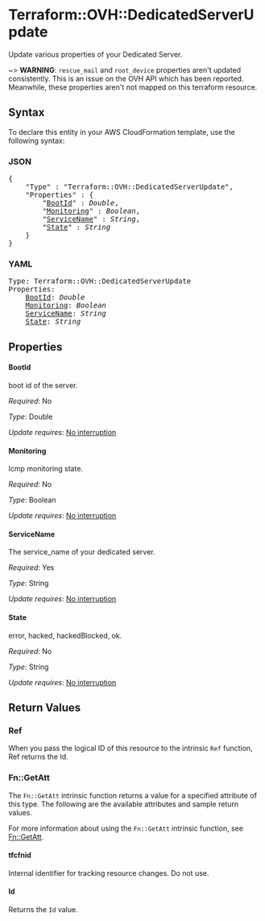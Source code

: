 # Terraform::OVH::DedicatedServerUpdate

Update various properties of your Dedicated Server.

~> __WARNING__: `rescue_mail` and `root_device` properties aren't
updated consistently. This is an issue on the OVH API which 
has been reported. Meanwhile, these properties aren't not mapped
on this terraform resource.

## Syntax

To declare this entity in your AWS CloudFormation template, use the following syntax:

### JSON

<pre>
{
    "Type" : "Terraform::OVH::DedicatedServerUpdate",
    "Properties" : {
        "<a href="#bootid" title="BootId">BootId</a>" : <i>Double</i>,
        "<a href="#monitoring" title="Monitoring">Monitoring</a>" : <i>Boolean</i>,
        "<a href="#servicename" title="ServiceName">ServiceName</a>" : <i>String</i>,
        "<a href="#state" title="State">State</a>" : <i>String</i>
    }
}
</pre>

### YAML

<pre>
Type: Terraform::OVH::DedicatedServerUpdate
Properties:
    <a href="#bootid" title="BootId">BootId</a>: <i>Double</i>
    <a href="#monitoring" title="Monitoring">Monitoring</a>: <i>Boolean</i>
    <a href="#servicename" title="ServiceName">ServiceName</a>: <i>String</i>
    <a href="#state" title="State">State</a>: <i>String</i>
</pre>

## Properties

#### BootId

boot id of the server.

_Required_: No

_Type_: Double

_Update requires_: [No interruption](https://docs.aws.amazon.com/AWSCloudFormation/latest/UserGuide/using-cfn-updating-stacks-update-behaviors.html#update-no-interrupt)

#### Monitoring

Icmp monitoring state.

_Required_: No

_Type_: Boolean

_Update requires_: [No interruption](https://docs.aws.amazon.com/AWSCloudFormation/latest/UserGuide/using-cfn-updating-stacks-update-behaviors.html#update-no-interrupt)

#### ServiceName

The service_name of your dedicated server.

_Required_: Yes

_Type_: String

_Update requires_: [No interruption](https://docs.aws.amazon.com/AWSCloudFormation/latest/UserGuide/using-cfn-updating-stacks-update-behaviors.html#update-no-interrupt)

#### State

error, hacked, hackedBlocked, ok.

_Required_: No

_Type_: String

_Update requires_: [No interruption](https://docs.aws.amazon.com/AWSCloudFormation/latest/UserGuide/using-cfn-updating-stacks-update-behaviors.html#update-no-interrupt)

## Return Values

### Ref

When you pass the logical ID of this resource to the intrinsic `Ref` function, Ref returns the Id.

### Fn::GetAtt

The `Fn::GetAtt` intrinsic function returns a value for a specified attribute of this type. The following are the available attributes and sample return values.

For more information about using the `Fn::GetAtt` intrinsic function, see [Fn::GetAtt](https://docs.aws.amazon.com/AWSCloudFormation/latest/UserGuide/intrinsic-function-reference-getatt.html).

#### tfcfnid

Internal identifier for tracking resource changes. Do not use.

#### Id

Returns the <code>Id</code> value.

